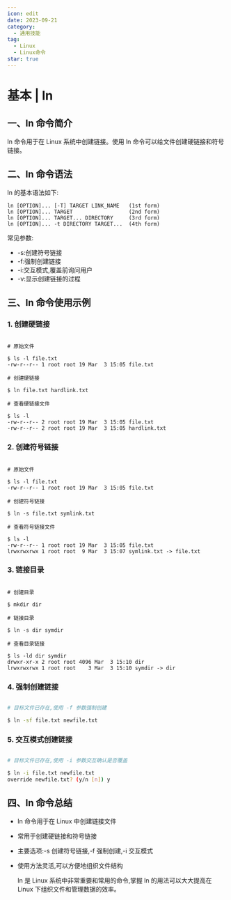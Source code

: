 ```yaml
---
icon: edit
date: 2023-09-21
category:
  - 通用技能
tag:
  - Linux
  - Linux命令
star: true
---
```


# 基本 | ln

## 一、ln 命令简介

ln 命令用于在 Linux 系统中创建链接。使用 ln 命令可以给文件创建硬链接和符号链接。

## 二、ln 命令语法

ln 的基本语法如下:
```shell
ln [OPTION]... [-T] TARGET LINK_NAME   (1st form)
ln [OPTION]... TARGET                  (2nd form)
ln [OPTION]... TARGET... DIRECTORY     (3rd form)
ln [OPTION]... -t DIRECTORY TARGET...  (4th form)
```
常见参数:

- -s:创建符号链接
- -f:强制创建链接
- -i:交互模式,覆盖前询问用户
- -v:显示创建链接的过程

## 三、ln 命令使用示例

### 1. 创建硬链接

```shell

# 原始文件

$ ls -l file.txt 
-rw-r--r-- 1 root root 19 Mar  3 15:05 file.txt

# 创建硬链接

$ ln file.txt hardlink.txt

# 查看硬链接文件

$ ls -l 
-rw-r--r-- 2 root root 19 Mar  3 15:05 file.txt
-rw-r--r-- 2 root root 19 Mar  3 15:05 hardlink.txt

```
### 2. 创建符号链接

```shell

# 原始文件

$ ls -l file.txt
-rw-r--r-- 1 root root 19 Mar  3 15:05 file.txt

# 创建符号链接 

$ ln -s file.txt symlink.txt

# 查看符号链接文件

$ ls -l
-rw-r--r-- 1 root root 19 Mar  3 15:05 file.txt
lrwxrwxrwx 1 root root  9 Mar  3 15:07 symlink.txt -> file.txt

```

### 3. 链接目录

```shell

# 创建目录

$ mkdir dir

# 链接目录

$ ln -s dir symdir

# 查看目录链接

$ ls -ld dir symdir
drwxr-xr-x 2 root root 4096 Mar  3 15:10 dir
lrwxrwxrwx 1 root root    3 Mar  3 15:10 symdir -> dir

```

### 4. 强制创建链接

```bash

# 目标文件已存在,使用 -f 参数强制创建

$ ln -sf file.txt newfile.txt

```

### 5. 交互模式创建链接

```bash 

# 目标文件已存在,使用 -i 参数交互确认是否覆盖

$ ln -i file.txt newfile.txt
override newfile.txt? (y/n [n]) y

```

## 四、ln 命令总结

- ln 命令用于在 Linux 中创建链接文件
- 常用于创建硬链接和符号链接
- 主要选项:-s 创建符号链接,-f 强制创建,-i 交互模式
- 使用方法灵活,可以方便地组织文件结构


  ln 是 Linux 系统中非常重要和常用的命令,掌握 ln 的用法可以大大提高在 Linux 下组织文件和管理数据的效率。